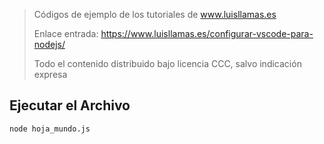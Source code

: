 > Códigos de ejemplo de los tutoriales de www.luisllamas.es
>
> Enlace entrada: https://www.luisllamas.es/configurar-vscode-para-nodejs/
>
> Todo el contenido distribuido bajo licencia CCC, salvo indicación expresa

## Ejecutar el Archivo
```bash
node hoja_mundo.js
```


